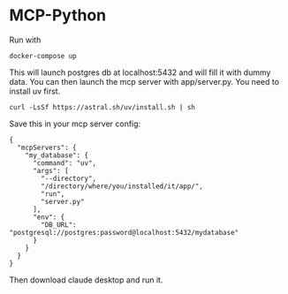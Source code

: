 # MCP-Python

Run with

```
docker-compose up
```

This will launch postgres db at localhost:5432 and will fill it with dummy data.
You can then launch the mcp server with app/server.py. You need to install uv
first.

```
curl -LsSf https://astral.sh/uv/install.sh | sh
```

Save this in your mcp server config:

```
{
  "mcpServers": {
    "my_database": {
      "command": "uv",
      "args": [
        "--directory",
        "/directory/where/you/installed/it/app/",
        "run",
        "server.py"
      ],
      "env": {
        "DB_URL": "postgresql://postgres:password@localhost:5432/mydatabase"
      }
    }
  }
}
```

Then download claude desktop and run it.
